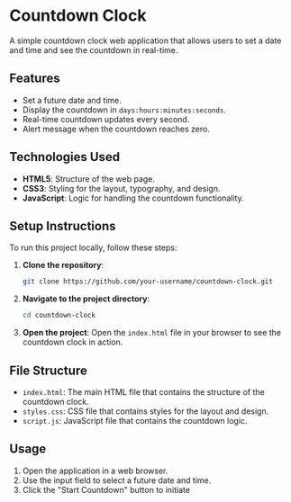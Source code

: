 # Countdown Clock

A simple countdown clock web application that allows users to set a date and time and see the countdown in real-time.

## Features

- Set a future date and time.
- Display the countdown in `days:hours:minutes:seconds`.
- Real-time countdown updates every second.
- Alert message when the countdown reaches zero.

## Technologies Used

- **HTML5**: Structure of the web page.
- **CSS3**: Styling for the layout, typography, and design.
- **JavaScript**: Logic for handling the countdown functionality.

## Setup Instructions

To run this project locally, follow these steps:

1. **Clone the repository**:
    ```bash
    git clone https://github.com/your-username/countdown-clock.git
    ```

2. **Navigate to the project directory**:
    ```bash
    cd countdown-clock
    ```

3. **Open the project**:
   Open the `index.html` file in your browser to see the countdown clock in action.

## File Structure

- `index.html`: The main HTML file that contains the structure of the countdown clock.
- `styles.css`: CSS file that contains styles for the layout and design.
- `script.js`: JavaScript file that contains the countdown logic.

## Usage

1. Open the application in a web browser.
2. Use the input field to select a future date and time.
3. Click the "Start Countdown" button to initiate

